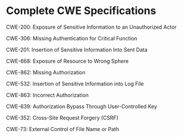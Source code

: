 

# Complete CWE Specifications

CWE-200: Exposure of Sensitive Information to an Unauthorized Actor

CWE-306: Missing Authentication for Critical Function

CWE-201: Insertion of Sensitive Information Into Sent Data

CWE-668: Exposure of Resource to Wrong Sphere

CWE-862: Missing Authorization

CWE-532: Insertion of Sensitive Information into Log File

CWE-863: Incorrect Authorization

CWE-639: Authorization Bypass Through User-Controlled Key

CWE-352: Cross-Site Request Forgery (CSRF)

CWE-73: External Control of File Name or Path